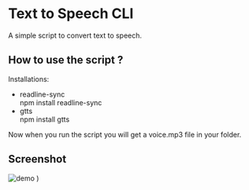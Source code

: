 # Text to Speech CLI

A simple script to convert text to speech.

## How to use the script ?

Installations:</br>
- readline-sync</br>
npm install readline-sync
- gtts</br>
npm install gtts</br>

Now when you run the script you will get a voice.mp3 file in your folder.

## Screenshot
![demo](https://user-images.githubusercontent.com/56690856/99379972-5e573380-28ef-11eb-84d1-bfefba84cd15.png)
)